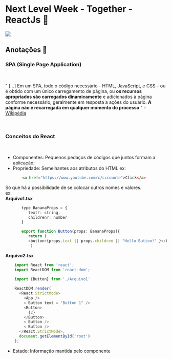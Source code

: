 # Next Level Week - Together - ReactJs 🚀

<img src="https://upload.wikimedia.org/wikipedia/commons/thumb/a/a7/React-icon.svg/1280px-React-icon.svg.png">

## Anotações 📝

### SPA (Single Page Application)
<br>

" [...] Em um SPA, todo o código necessário - HTML, JavaScript, e CSS – ou é obtido com um único carregamento de página, ou **os recursos apropriados são carregados dinamicamente** e adicionados à página conforme necessário, geralmente em resposta a ações do usuário. **A página não é recarregada em qualquer momento do processo** " - <a href= "https://pt.wikipedia.org/wiki/Aplicativo_de_p%C3%A1gina_%C3%BAnica">Wikipédia</a>

<br>

### Conceitos do React

<br>

- Componentes: Pequenos pedaços de códigos que juntos formam a aplicação;
- Propriedade: Semelhantes aos atributos do HTML
    ex: <br>
    ```html
        <a href="https://www.youtube.com/c/cccounte">Click</a>
    ```
Só que há a possibilidade de se colocar outros nomes e valores. <br>
   ex: <br>
**Arquivo1.tsx**

```js
       type BananaProps = {
          text?: string,
          children?: number
       }

       export function Button(props: BananaProps){
          return (
          <button>{props.text || props.children || "Hello Button!" }</button>
           )
```
    
**Arquivo2.tsx**
   ```js
       import React from 'react';
       import ReactDOM from 'react-dom';

       import {Button} from './Arquivo1'       
       
       ReactDOM.render(
         <React.StrictMode>
           <App />
           < Button text = "Button 1" />
           <Button>
             {2}
           </Button>
           < Button />
           < Button />
         </React.StrictMode>,
         document.getElementById('root')
       );

   ```


- Estado: Informação mantida pelo componente
